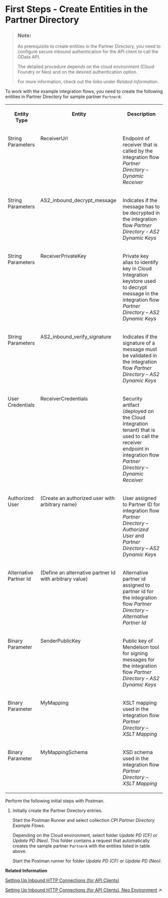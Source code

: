 <!-- loiod32359a67e444c6e899084577e041a0a -->

# First Steps - Create Entities in the Partner Directory

> ### Note:  
> As prerequisite to create entities in the Partner Directory, you need to configure secure inbound authentication for the API client to call the OData API.
> 
> The detailed procedure depends on the cloud environment \(Cloud Foundry or Neo\) and on the desired authentication option.
> 
> For more information, check out the links under *Related Information*.



To work with the example integration flows, you need to create the following entities in Partner Directory for sample partner `PartnerA`:

<a name="loiod32359a67e444c6e899084577e041a0a__table_nh1_j5p_2mb"/>


<table>
<tr>
<th valign="top">

Entity Type



</th>
<th valign="top">

Entity



</th>
<th valign="top">

Description



</th>
</tr>
<tr>
<td valign="top">

String Parameters



</td>
<td valign="top">

ReceiverUrl



</td>
<td valign="top">

Endpoint of receiver that is called by the integration flow *Partner Directory – Dynamic Receiver*



</td>
</tr>
<tr>
<td valign="top">

String Parameters



</td>
<td valign="top">

AS2\_inbound\_decrypt\_message



</td>
<td valign="top">

Indicates if the message has to be decrypted in the integration flow *Partner Directory – AS2 Dynamic Keys* 



</td>
</tr>
<tr>
<td valign="top">

String Parameters



</td>
<td valign="top">

ReceiverPrivateKey



</td>
<td valign="top">

Private key alias to identify key in Cloud Integration keystore used to decrypt message in the integration flow *Partner Directory – AS2 Dynamic Keys* 



</td>
</tr>
<tr>
<td valign="top">

String Parameters



</td>
<td valign="top">

AS2\_inbound\_verify\_signature



</td>
<td valign="top">

Indicates if the signature of a message must be validated in the integration flow *Partner Directory – AS2 Dynamic Keys* 



</td>
</tr>
<tr>
<td valign="top">

User Credentials



</td>
<td valign="top">

ReceiverCredentials



</td>
<td valign="top">

Security artifact \(deployed on the Cloud Integration tenant\) that is used to call the receiver endpoint in integration flow *Partner Directory – Dynamic Receiver* 



</td>
</tr>
<tr>
<td valign="top">

Authorized User



</td>
<td valign="top">

\(Create an authorized user with arbitrary name\)



</td>
<td valign="top">

User assigned to Partner ID for integration flow *Partner Directory – Authorized User* and *Partner Directory – AS2 Dynamic Keys* 



</td>
</tr>
<tr>
<td valign="top">

Alternative Partner Id



</td>
<td valign="top">

\(Define an alternative partner Id with arbitrary value\)



</td>
<td valign="top">

Alternative partner id assigned to partner id for the integration flow *Partner Directory – Alternative Partner Id* 



</td>
</tr>
<tr>
<td valign="top">

Binary Parameter



</td>
<td valign="top">

SenderPublicKey



</td>
<td valign="top">

Public key of Mendelson tool for signing messages for the integration flow *Partner Directory – AS2 Dynamic Keys* 



</td>
</tr>
<tr>
<td valign="top">

Binary Parameter



</td>
<td valign="top">

MyMapping



</td>
<td valign="top">

XSLT mapping used in the integration flow *Partner Directory – XSLT Mapping* 



</td>
</tr>
<tr>
<td valign="top">

Binary Parameter



</td>
<td valign="top">

MyMappingSchema



</td>
<td valign="top">

XSD schema used in the integration flow *Partner Directory – XSLT Mapping* 



</td>
</tr>
</table>

Perform the following initial steps with Postman.

1.  Initially create the Partner Directory entries.

    Start the Postman Runner and select collection *CPI Partner Directory Example Flows*.

    Depending on the Cloud environment, select folder *Update PD \(CF\)* or *Update PD \(Neo\)*. This folder contains a request that automatically creates the sample partner `PartnerA` with the entities listed in table above.

    Start the Postman runner for folder *Update PD \(CF\)* or *Update PD \(Neo\)*.


**Related Information**  


[Setting Up Inbound HTTP Connections \(for API Clients\)](../40-RemoteSystems/setting-up-inbound-http-connections-for-api-clients-8db3d51.md "An application programming interface (API) allows you to access Cloud Integration data, for example, monitoring data.")

[Setting Up Inbound HTTP Connections (for API Clients), Neo Environment](https://help.sap.com/viewer/368c481cd6954bdfa5d0435479fd4eaf/IAT/en-US/fbae09c89d9246f88149c5293c96ab5f.html "") :arrow_upper_right:

